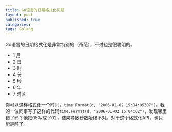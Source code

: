 ```yaml
---
title: Go语言的日期格式化问题
layout: post
published: true
categories: 
tags: Golang
---
```


Go语言的日期格式化是非常特别的（奇葩），不过也是很聪明的。

* 1 月
* 2 日
* 3 时
* 4 分
* 5 秒
* 6 年
* 7 时区

你可以这样格式化一个时间，`time.Format(d, "2006-01-02 15:04:05Z07")`。我的一位同事写了这样的代码`time.Format(d, "2006-01-02 15:04:02")`，发现哪里错了码？他把05写成了02，结果导致秒数始终不对。对于这个格式化API，也只能是醉了。
